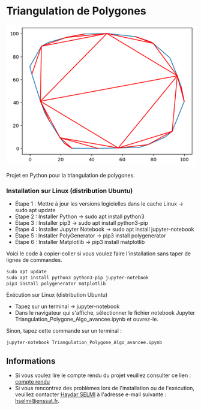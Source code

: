 # Triangulation de Polygones
![Exemple d'une triangulation d'un polygone](/triangulation.png)

Projet en Python pour la triangulation de polygones.

### Installation sur Linux (distribution Ubuntu)
- Étape 1 : Mettre à jour les versions logicielles dans le cache Linux -> sudo apt update
- Étape 2 : Installer Python -> sudo apt install python3
- Étape 3 : Installer pip3 -> sudo apt install python3-pip
- Étape 4 : Installer Jupyter Notebook -> sudo apt install jupyter-notebook
- Étape 5 : Installer PolyGenerator -> pip3 install polygenerator
- Étape 6 : Installer Matplotlib -> pip3 install matplotlib

Voici le code à copier-coller si vous voulez faire l'installation sans taper de lignes de commandes.
```console
sudo apt update
sudo apt install python3 python3-pip jupyter-notebook
pip3 install polygenerator matplotlib
```

Exécution sur Linux (distribution Ubuntu)
- Tapez sur un terminal  -> jupyter-notebook
- Dans le navigateur qui s'affiche, sélectionner le fichier notebook Jupyter Triangulation_Polygone_Algo_avancee.ipynb et ouvrez-le.

Sinon, tapez cette commande sur un terminal :
```console
jupyter-notebook Triangulation_Polygone_Algo_avancee.ipynb
```

## Informations
- Si vous voulez lire le compte rendu du projet veuillez consulter ce lien : [compte rendu](https://docs.google.com/document/d/1Fsm0H6-3Plex9ZQ9nDhxxNVuDDE4cRljzMJF8VUV_rg/edit?usp=sharing)
- Si vous rencontrez des problèmes lors de l'installation ou de l'exécution, veuillez contacter [Haydar SELMI](mailto:hselmi@enssat.fr) à l'adresse e-mail suivante : [hselmi@enssat.fr](mailto:hselmi@enssat.fr).